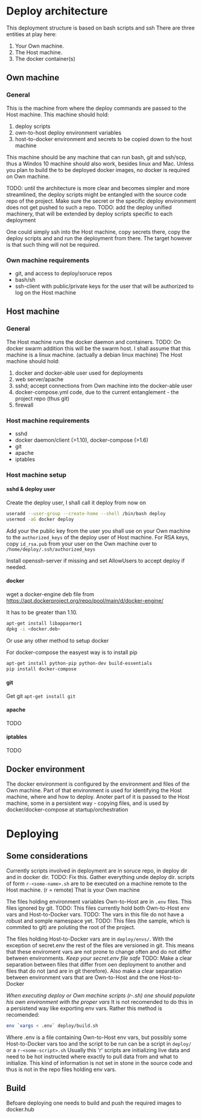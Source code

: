# Deploy architecture

This deployment structure is based on bash scripts and ssh
There are three entities at play here:
1. Your Own machine.
2. The Host machine.
3. The docker container(s)

## Own machine

### General

This is the machine from where the deploy commands are passed to the Host machine.
This machine should hold:
1. deploy scripts 
2. own-to-host deploy environment variables
3. host-to-docker environment and secrets to be copied down to the host machine

This machine should be any machine that can run bash, git and ssh/scp, thus a Windos 10 machine should also work,
besides linux and Mac. Unless you plan to build the to be deployed docker images, no docker is required on Own machine.

TODO: until the architecture is more clear and becomes simpler and more streamlined,
the deploy scripts might be entangled with the source code repo of the project.
Make sure the secret or the specific deploy environment does not get pushed to such a repo.
TODO: add the deploy unified machinery, that will be extended by deploy scripts specific to
each deployment

One could simply ssh into the Host machine, copy secrets there, copy the deploy scripts and and run the deployment from
there. The target however is that such thing will not be required.

### Own machine requirements

* git, and access to deploy/soruce repos
* bash/sh
* ssh-client with public/private keys for the user that will be authorized to log on the Host machine


## Host machine

### General

The Host machine runs the docker daemon and containers.
TODO: On docker swarm addition this will be the swarm host.
I shall assume that this machine is a linux machine. (actually a debian linux machine)
The Host machine should hold:
1. docker and docker-able user used for deployments
2. web server/apache
3. sshd; accept connections from Own machine into the docker-able user
4. docker-compose.yml code, due to the current entanglement - the project repo (thus git)
5. firewall

### Host machine requirements

* sshd
* docker daemon/client (>1.10), docker-compose (>1.6)
* git
* apache
* iptables

### Host machine setup

#### sshd & deploy user

Create the deploy user, I shall call it deploy from now on

```bash
useradd --user-group --create-home --shell /bin/bash deploy
usermod -aG docker deploy
```
Add your the public key from the user you shall use on your Own machine to the `authorized_keys` of the deploy user of
Host machine. For RSA keys, copy `id_rsa.pub` from your user on the Own machine over to `/home/deploy/.ssh/authorized_keys`

Install openssh-server if missing and set AllowUsers to accept deploy if needed.


#### docker

wget a docker-engine deb file from https://apt.dockerproject.org/repo/pool/main/d/docker-engine/

It has to be greater than 1.10.
```bash
apt-get install libapparmor1
dpkg -i <docker.deb>
```
Or use any other method to setup docker

For docker-compose the easyest way is to install pip
```bash
apt-get install python-pip python-dev build-essentials
pip install docker-compose
```

#### git
Get git
`apt-get install git`

#### apache
TODO

#### iptables
TODO


## Docker environment

The docker environment is configured by the environment and files of the Own machine.
Part of that environment is used for identifying the Host machine, where and how to deploy.
Anoter part of it is passed to the Host machine, some in a persistent way - copying files, and is used by
docker/docker-compose at startup/orchestration


# Deploying

## Some considerations

Currently scripts involved in deployment are in soruce repo, in deploy dir and in docker dir.
TODO: Fix this. Gather everything unde deploy dir.
scripts of form `r-<some-name>.sh` are to be executed on a machine remote to the Host machine.
(r = remote) That is your Own machine

The files holding environment variables Own-to-Host are in `.env` files. This files ignored by git.
TODO: This files currently hold both Own-to-Host env vars and Host-to-Docker vars.
TODO: The vars in this file do not have a robust and somple namespace yet.
TODO: This files (the sample, which is commited to git) are poluting the root of the project.

The files holding Host-to-Docker vars are in `deploy/envs/`. With the exception of secret.env the rest of the files are
versioned in git. This means that these enviroment vars are not prone to change often and do not differ between
environments.
*Keep your secret.env file safe*
TODO: Make a clear separation between files that differ from oen deployment to another and files that do not (and are in
git therefore). Also make a clear separation between environment vars that are Own-to-Host and the one Host-to-Docker

*When executing deploy or Own machine scripts (r-<some-name>.sh) one should populate his own environment with the proper
vars*
It is not recomended to do this in a persistend way like exporting env vars.
Rather this method is recomended:
```bash
env `xargs < .env` deploy/build.sh
```
Where .env is a file containing Own-to-Host env vars, but possibly some Host-to-Docker vars too
and the script to be run can be a script in `deploy/` or a `r-<some-script>.sh`
Usually this 'r' scripts are initializing live data and need to be hot instructed where exactly to pull data from
and what to initialize. This kind of information is not set in stone in the source code and thus is not in the repo
files holding env vars.

## Build

Befoare deploying one needs to build and push the required images to docker.hub
